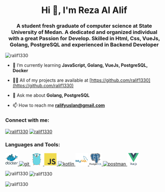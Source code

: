 
<h1 align="center">Hi 👋, I'm Reza Al Alif</h1>
<h3 align="center">A student fresh graduate of computer science at State University of Medan. A dedicated and organized individual with a great Passion for Develop. Skilled in Html, Css, VueJs, Golang, PostgreSQL and experienced in Backend Developer</h3>

<p align="left"> <img src="https://komarev.com/ghpvc/?username=ralif1330&label=Profile%20views&color=0e75b6&style=flat" alt="ralif1330" /> </p>

- 🌱 I’m currently learning **JavaScript, Golang, VueJs, PostgreSQL, Docker**

- 👨‍💻 All of my projects are available at [https://github.com/ralif1330](https://github.com/ralif1330)

- 💬 Ask me about **Golang, PostgreSQL**

- 📫 How to reach me **ralifyuslan@gmail.com**

<h3 align="left">Connect with me:</h3>
<p align="left">
<a href="https://linkedin.com/in/ralif1330" target="blank"><img align="center" src="https://raw.githubusercontent.com/rahuldkjain/github-profile-readme-generator/master/src/images/icons/Social/linked-in-alt.svg" alt="ralif1330" height="30" width="40" /></a>
<a href="https://instagram.com/ralif1330" target="blank"><img align="center" src="https://raw.githubusercontent.com/rahuldkjain/github-profile-readme-generator/master/src/images/icons/Social/instagram.svg" alt="ralif1330" height="30" width="40" /></a>
</p>

<h3 align="left">Languages and Tools:</h3>
<p align="left"> <a href="https://www.docker.com/" target="_blank" rel="noreferrer"> <img src="https://raw.githubusercontent.com/devicons/devicon/master/icons/docker/docker-original-wordmark.svg" alt="docker" width="40" height="40"/> </a> <a href="https://git-scm.com/" target="_blank" rel="noreferrer"> <img src="https://www.vectorlogo.zone/logos/git-scm/git-scm-icon.svg" alt="git" width="40" height="40"/> </a> <a href="https://golang.org" target="_blank" rel="noreferrer"> <img src="https://raw.githubusercontent.com/devicons/devicon/master/icons/go/go-original.svg" alt="go" width="40" height="40"/> </a> <a href="https://developer.mozilla.org/en-US/docs/Web/JavaScript" target="_blank" rel="noreferrer"> <img src="https://raw.githubusercontent.com/devicons/devicon/master/icons/javascript/javascript-original.svg" alt="javascript" width="40" height="40"/> </a> <a href="https://kotlinlang.org" target="_blank" rel="noreferrer"> <img src="https://www.vectorlogo.zone/logos/kotlinlang/kotlinlang-icon.svg" alt="kotlin" width="40" height="40"/> </a> <a href="https://www.mysql.com/" target="_blank" rel="noreferrer"> <img src="https://raw.githubusercontent.com/devicons/devicon/master/icons/mysql/mysql-original-wordmark.svg" alt="mysql" width="40" height="40"/> </a> <a href="https://www.postgresql.org" target="_blank" rel="noreferrer"> <img src="https://raw.githubusercontent.com/devicons/devicon/master/icons/postgresql/postgresql-original-wordmark.svg" alt="postgresql" width="40" height="40"/> </a> <a href="https://postman.com" target="_blank" rel="noreferrer"> <img src="https://www.vectorlogo.zone/logos/getpostman/getpostman-icon.svg" alt="postman" width="40" height="40"/> </a> <a href="https://vuejs.org/" target="_blank" rel="noreferrer"> <img src="https://raw.githubusercontent.com/devicons/devicon/master/icons/vuejs/vuejs-original-wordmark.svg" alt="vuejs" width="40" height="40"/> </a> </p>

<p><img align="left" src="https://github-readme-stats.vercel.app/api/top-langs?username=ralif1330&show_icons=true&locale=en&layout=compact" alt="ralif1330" /></p>

<p>&nbsp;<img align="center" src="https://github-readme-stats.vercel.app/api?username=ralif1330&show_icons=true&locale=en" alt="ralif1330" /></p>

<p><img align="center" src="https://github-readme-streak-stats.herokuapp.com/?user=ralif1330&" alt="ralif1330" /></p>
